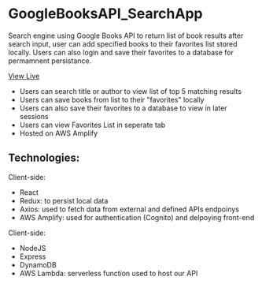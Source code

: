 # GoogleBooksAPI_SearchApp

Search engine using Google Books API to return list of book results after search input, user can add specified books to their favorites list stored locally. Users can also login and save their favorites to a database for permamnent persistance. 

[View Live](https://main.d28ng9gc5khmyd.amplifyapp.com/)
* Users can search title or author to view list of top 5 matching results
* Users can save books from list to their "favorites" locally
* Users can also save their favorites to a database to view in later sessions
* Users can view Favorites List in seperate tab
* Hosted on AWS Amplify

## Technologies:
Client-side:
* React
* Redux: to persist local data
* Axios: used to fetch data from external and defined APIs endpoinys
* AWS Amplify: used for authentication (Cognito) and delpoying front-end

Client-side:
* NodeJS
* Express
* DynamoDB
* AWS Lambda: serverless function used to host our API



